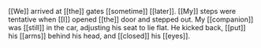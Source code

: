 [[We]] arrived at [[the]] gates [[sometime]] [[later]]. [[My]] steps were tentative when [[I]] opened [[the]] door and stepped out. My [[companion]] was [[still]] in the car, adjusting his seat to lie flat. He kicked back, [[put]] his [[arms]] behind his head, and [[closed]] his [[eyes]].
